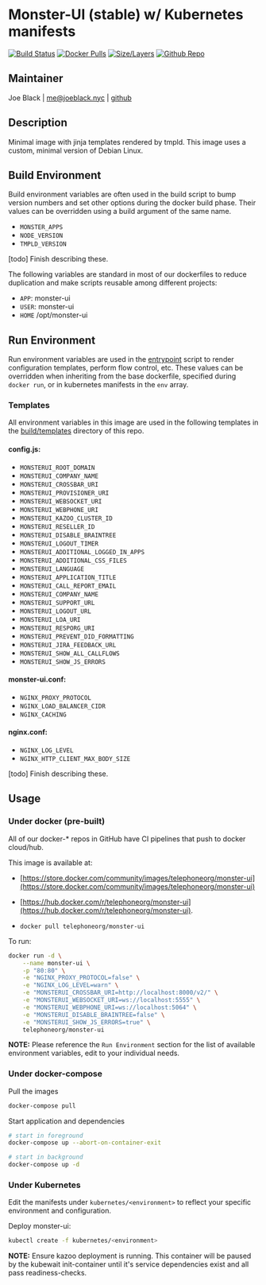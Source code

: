 # Monster-UI (stable) w/ Kubernetes manifests
[![Build Status](https://travis-ci.org/telephoneorg/docker-monster-ui.svg?branch=master)](https://travis-ci.org/telephoneorg/docker-monster-ui) [![Docker Pulls](https://img.shields.io/docker/pulls/telephoneorg/monster-ui.svg)](https://hub.docker.com/r/telephoneorg/monster-ui) [![Size/Layers](https://images.microbadger.com/badges/image/telephoneorg/monster-ui.svg)](https://microbadger.com/images/telephoneorg/monster-ui) [![Github Repo](https://img.shields.io/badge/contributions-welcome-brightgreen.svg?style=flat)](https://github.com/telephoneorg/docker-monster-ui)


## Maintainer
Joe Black | <me@joeblack.nyc> | [github](https://github.com/joeblackwaslike)


## Description
Minimal image with jinja templates rendered by tmpld.  This image uses a custom, minimal version of Debian Linux.


## Build Environment
Build environment variables are often used in the build script to bump version numbers and set other options during the docker build phase.  Their values can be overridden using a build argument of the same name.
* `MONSTER_APPS`
* `NODE_VERSION`
* `TMPLD_VERSION`

[todo] Finish describing these.


The following variables are standard in most of our dockerfiles to reduce duplication and make scripts reusable among different projects:
* `APP`: monster-ui
* `USER`: monster-ui
* `HOME` /opt/monster-ui


## Run Environment
Run environment variables are used in the [entrypoint](entrypoint) script to render configuration templates, perform flow control, etc.  These values can be overridden when inheriting from the base dockerfile, specified during `docker run`, or in kubernetes manifests in the `env` array.


### Templates
All environment variables in this image are used in the following templates in the [build/templates](build/templates) directory of this repo.


#### config.js:
* `MONSTERUI_ROOT_DOMAIN`
* `MONSTERUI_COMPANY_NAME`
* `MONSTERUI_CROSSBAR_URI`
* `MONSTERUI_PROVISIONER_URI`
* `MONSTERUI_WEBSOCKET_URI`
* `MONSTERUI_WEBPHONE_URI`
* `MONSTERUI_KAZOO_CLUSTER_ID`
* `MONSTERUI_RESELLER_ID`
* `MONSTERUI_DISABLE_BRAINTREE`
* `MONSTERUI_LOGOUT_TIMER`
* `MONSTERUI_ADDITIONAL_LOGGED_IN_APPS`
* `MONSTERUI_ADDITIONAL_CSS_FILES`
* `MONSTERUI_LANGUAGE`
* `MONSTERUI_APPLICATION_TITLE`
* `MONSTERUI_CALL_REPORT_EMAIL`
* `MONSTERUI_COMPANY_NAME`
* `MONSTERUI_SUPPORT_URL`
* `MONSTERUI_LOGOUT_URL`
* `MONSTERUI_LOA_URI`
* `MONSTERUI_RESPORG_URI`
* `MONSTERUI_PREVENT_DID_FORMATTING`
* `MONSTERUI_JIRA_FEEDBACK_URL`
* `MONSTERUI_SHOW_ALL_CALLFLOWS`
* `MONSTERUI_SHOW_JS_ERRORS`


#### monster-ui.conf:
* `NGINX_PROXY_PROTOCOL`
* `NGINX_LOAD_BALANCER_CIDR`
* `NGINX_CACHING`


#### nginx.conf:
* `NGINX_LOG_LEVEL`
* `NGINX_HTTP_CLIENT_MAX_BODY_SIZE`

[todo] Finish describing these.


## Usage
### Under docker (pre-built)
All of our docker-* repos in GitHub have CI pipelines that push to docker cloud/hub.  

This image is available at:
* [https://store.docker.com/community/images/telephoneorg/monster-ui](https://store.docker.com/community/images/telephoneorg/monster-ui)
*  [https://hub.docker.com/r/telephoneorg/monster-ui](https://hub.docker.com/r/telephoneorg/monster-ui).

* `docker pull telephoneorg/monster-ui`

To run:

```bash
docker run -d \
    --name monster-ui \
    -p "80:80" \
    -e "NGINX_PROXY_PROTOCOL=false" \
    -e "NGINX_LOG_LEVEL=warn" \
    -e "MONSTERUI_CROSSBAR_URI=http://localhost:8000/v2/" \
    -e "MONSTERUI_WEBSOCKET_URI=ws://localhost:5555" \
    -e "MONSTERUI_WEBPHONE_URI=ws://localhost:5064" \
    -e "MONSTERUI_DISABLE_BRAINTREE=false" \
    -e "MONSTERUI_SHOW_JS_ERRORS=true" \
    telephoneorg/monster-ui
```

**NOTE:** Please reference the `Run Environment` section for the list of available environment variables, edit to your individual needs.


### Under docker-compose
Pull the images
```bash
docker-compose pull
```

Start application and dependencies
```bash
# start in foreground
docker-compose up --abort-on-container-exit

# start in background
docker-compose up -d
```


### Under Kubernetes
Edit the manifests under `kubernetes/<environment>` to reflect your specific environment and configuration.

Deploy monster-ui:
```bash
kubectl create -f kubernetes/<environment>
```

**NOTE:** Ensure kazoo deployment is running.  This container will be paused by the kubewait init-container until it's service dependencies exist and all pass readiness-checks.
